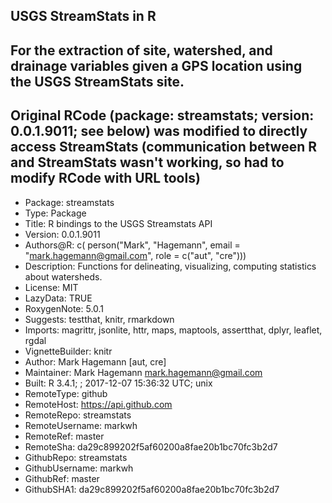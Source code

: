 ## USGS StreamStats in R

## For the extraction of site, watershed, and drainage variables given a GPS location using the USGS StreamStats site. 

## Original RCode (package: streamstats; version: 0.0.1.9011; see below) was modified to directly access StreamStats (communication between R and StreamStats wasn't working, so had to modify RCode with URL tools)

+ Package: streamstats
+ Type: Package
+ Title: R bindings to the USGS Streamstats API
+ Version: 0.0.1.9011
+ Authors@R: c(
    person("Mark", "Hagemann", email = "mark.hagemann@gmail.com",
           role = c("aut", "cre")))
+ Description: Functions for delineating, visualizing, computing statistics about
    watersheds.
+ License: MIT
+ LazyData: TRUE
+ RoxygenNote: 5.0.1
+ Suggests: testthat, knitr, rmarkdown
+ Imports: magrittr, jsonlite, httr, maps, maptools, assertthat, dplyr,
        leaflet, rgdal
+ VignetteBuilder: knitr
+ Author: Mark Hagemann [aut, cre]
+ Maintainer: Mark Hagemann <mark.hagemann@gmail.com>
+ Built: R 3.4.1; ; 2017-12-07 15:36:32 UTC; unix
+ RemoteType: github
+ RemoteHost: https://api.github.com
+ RemoteRepo: streamstats
+ RemoteUsername: markwh
+ RemoteRef: master
+ RemoteSha: da29c899202f5af60200a8fae20b1bc70fc3b2d7
+ GithubRepo: streamstats
+ GithubUsername: markwh
+ GithubRef: master
+ GithubSHA1: da29c899202f5af60200a8fae20b1bc70fc3b2d7

